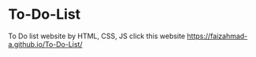 # To-Do-List
To Do list website by HTML, CSS, JS
click this website https://faizahmad-a.github.io/To-Do-List/

